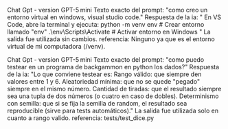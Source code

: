 Chat Gpt - version GPT-5 mini
Texto exacto del prompt: "como creo un entorno virtual en windows, visual studio code."
Respuesta de la ia: " En VS Code, abre la terminal y ejecuta:
python -m venv env       # Crear entorno llamado "env"
.\env\Scripts\Activate    # Activar entorno en Windows "
La salida fue utilizada sin cambios.
referencia: Ninguno ya que es el entorno virtual de mi computadora (/venv).

Chat Gpt - version GPT-5 mini
Texto exacto del prompt: "como puedo testear en un programa de backgammon en python los dados?"
Respuesta de la ia: "Lo que conviene testear es:
Rango válido: que siempre den valores entre 1 y 6.
Aleatoriedad mínima: que no se quede "pegado" siempre en el mismo número.
Cantidad de tiradas: que el resultado siempre sea una tupla de dos números (o cuatro en caso de dobles).
Determinismo con semilla: que si se fija la semilla de random, el resultado sea reproducible (sirve para tests automáticos)."
La salida fue utilizada solo en cuanto a rango valido.
referencia: tests/test_dice.py